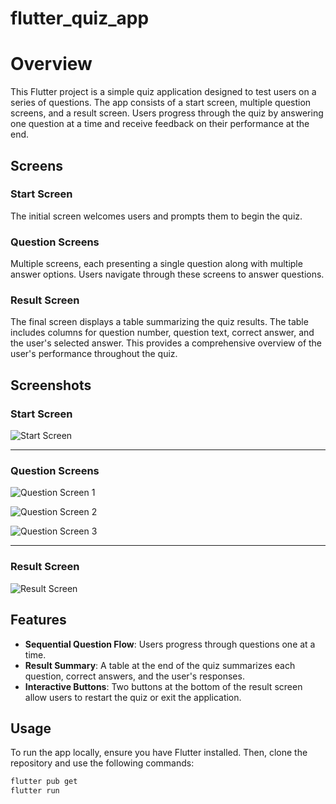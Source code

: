 # flutter_quiz_app
# Overview

This Flutter project is a simple quiz application designed to test users on a series of questions. The app consists of a start screen, multiple question screens, and a result screen. Users progress through the quiz by answering one question at a time and receive feedback on their performance at the end.

## Screens

### Start Screen

The initial screen welcomes users and prompts them to begin the quiz.

### Question Screens

Multiple screens, each presenting a single question along with multiple answer options. Users navigate through these screens to answer questions.

### Result Screen

The final screen displays a table summarizing the quiz results. The table includes columns for question number, question text, correct answer, and the user's selected answer. This provides a comprehensive overview of the user's performance throughout the quiz.

## Screenshots

### Start Screen

![Start Screen](project_images/start_screen.png)

---

### Question Screens

![Question Screen 1](project_images/question_screen1.png)

![Question Screen 2](project_images/question_screen2.png)

![Question Screen 3](project_images/question_screen3.png)

---

### Result Screen

![Result Screen](project_images/result_screen.png)


## Features

- **Sequential Question Flow**: Users progress through questions one at a time.
- **Result Summary**: A table at the end of the quiz summarizes each question, correct answers, and the user's responses.
- **Interactive Buttons**: Two buttons at the bottom of the result screen allow users to restart the quiz or exit the application.

## Usage

To run the app locally, ensure you have Flutter installed. Then, clone the repository and use the following commands:

```bash
flutter pub get
flutter run


